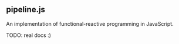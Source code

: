 pipeline.js
-----------

An implementation of functional-reactive programming in JavaScript.

TODO: real docs :)
